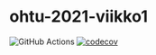 # ohtu-2021-viikko1


![GitHub Actions](https://github.com/mojord/ohtu-2021-viikko1/workflows/CI/badge.svg)
[![codecov](https://codecov.io/gh/mojord/ohtu-2021-viikko1/branch/main/graph/badge.svg?token=B9OD1DJ278)](https://codecov.io/gh/mojord/ohtu-2021-viikko1)

